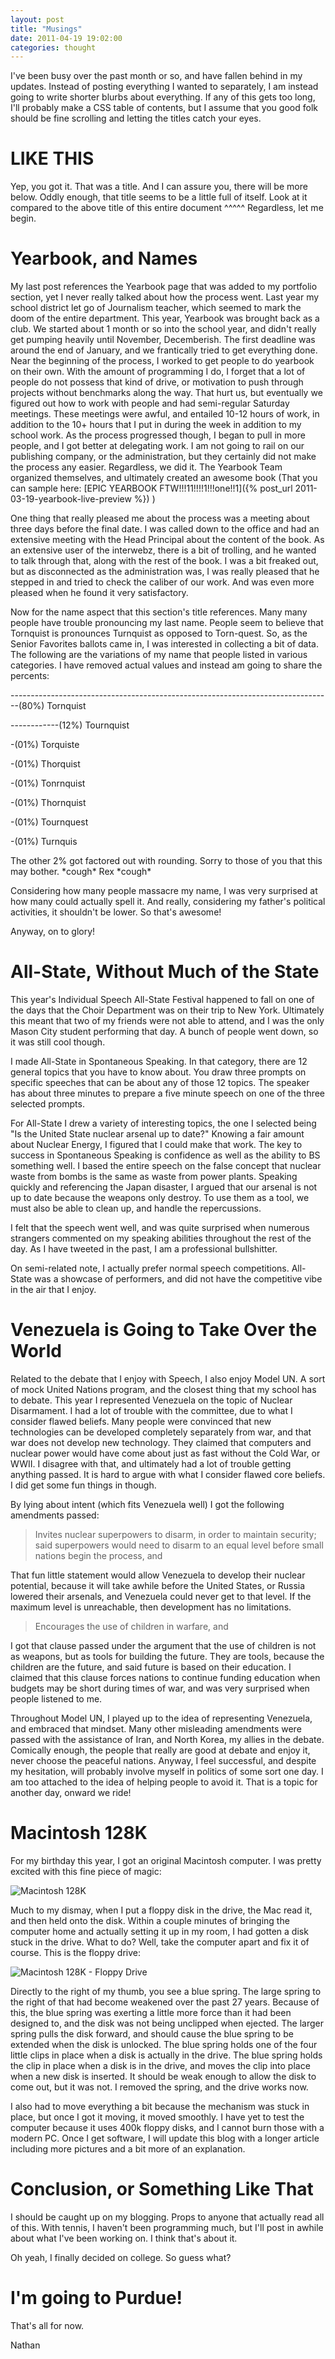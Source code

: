 ```yaml
---
layout: post
title: "Musings"
date: 2011-04-19 19:02:00
categories: thought
---
```

I've been busy over the past month or so, and have fallen behind in my updates.  Instead of posting everything I wanted to separately, I am instead going to write shorter blurbs about everything.  If any of this gets too long, I'll probably make a CSS table of contents, but I assume that you good folk should be fine scrolling and letting the titles catch your eyes.

# LIKE THIS

Yep, you got it.  That was a title.  And I can assure you, there will be more below. Oddly enough, that title seems to be a little full of itself.  Look at it compared to the above title of this entire document ^^^^^ Regardless, let me begin.

# Yearbook, and Names

My last post references the Yearbook page that was added to my portfolio section, yet I never really talked about how the process went. Last year my school district let go of Journalism teacher, which seemed to mark the doom of the entire department.  This year, Yearbook was brought back as a club.  We started about 1 month or so into the school year, and didn't really get pumping heavily until November, Decemberish.  The first deadline was around the end of January, and we frantically tried to get everything done.  Near the beginning of the process, I worked to get people to do yearbook on their own.  With the amount of programming I do, I forget that a lot of people do not possess that kind of drive, or motivation to push through projects without benchmarks along the way.  That hurt us, but eventually we figured out how to work with people and had semi-regular Saturday meetings.  These meetings were awful, and entailed 10-12 hours of work, in addition to the 10+ hours that I put in during the week in addition to my school work.  As the process progressed though, I began to pull in more people, and I got better at delegating work.  I am not going to rail on our publishing company, or the administration, but they certainly did not make the process any easier.  Regardless, we did it.  The Yearbook Team organized themselves, and ultimately created an awesome book (That you can sample here: [EPIC YEARBOOK FTW!!!11!!!!1!!!one!!1]({% post_url 2011-03-19-yearbook-live-preview %}) )

One thing that really pleased me about the process was a meeting about three days before the final date.  I was called down to the office and had an extensive meeting with the Head Principal about the content of the book.  As an extensive user of the interwebz, there is a bit of trolling, and he wanted to talk through that, along with the rest of the book.  I was a bit freaked out, but as disconnected as the administration was, I was really pleased that he stepped in and tried to check the caliber of our work.  And was even more pleased when he found it very satisfactory.

Now for the name aspect that this section's title references.  Many many people have trouble pronouncing my last name.  People seem to believe that Tornquist is pronounces Turnquist as opposed to Torn-quest. So, as the Senior Favorites ballots came in, I was interested in collecting a bit of data. The following are the variations of my name that people listed in various categories.  I have removed actual values and instead am going to share the percents:

--------------------------------------------------------------------------------(80%) Tornquist

------------(12%) Tournquist

-(01%) Torquiste

-(01%) Thorquist

-(01%) Tonrnquist

-(01%) Thornquist

-(01%) Tournquest

-(01%) Turnquis

The other 2% got factored out with rounding.  Sorry to those of you that this may bother. &#42;cough&#42; Rex &#42;cough&#42;

Considering how many people massacre my name, I was very surprised at how many could actually spell it.  And really, considering my father's political activities, it shouldn't be lower. So that's awesome!

Anyway, on to glory!

# All-State, Without Much of the State

This year's Individual Speech All-State Festival happened to fall on one of the days that the Choir Department was on their trip to New York.  Ultimately this meant that two of my friends were not able to attend, and I was the only Mason City student performing that day.  A bunch of people went down, so it was still cool though.

I made All-State in Spontaneous Speaking.  In that category, there are 12 general topics that you have to know about.  You draw three prompts on specific speeches that can be about any of those 12 topics.  The speaker has about three minutes to prepare a five minute speech on one of the three selected prompts.

For All-State I drew a variety of interesting topics, the one I selected being "Is the United State nuclear arsenal up to date?" Knowing a fair amount about Nuclear Energy, I figured that I could make that work.  The key to success in Spontaneous Speaking is confidence as well as the ability to BS something well. I based the entire speech on the false concept that nuclear waste from bombs is the same as waste from power plants.  Speaking quickly and referencing the Japan disaster, I argued that our arsenal is not up to date because the weapons only destroy.  To use them as a tool, we must also be able to clean up, and handle the repercussions.

I felt that the speech went well, and was quite surprised when numerous strangers commented on my speaking abilities throughout the rest of the day.  As I have tweeted in the past, I am a professional bullshitter.

On semi-related note, I actually prefer normal speech competitions. All-State was a showcase of performers, and did not have the competitive vibe in the air that I enjoy.

# Venezuela is Going to Take Over the World

Related to the debate that I enjoy with Speech, I also enjoy Model UN.  A sort of mock United Nations program, and the closest thing that my school has to debate.  This year I represented Venezuela on the topic of Nuclear Disarmament. I had a lot of trouble with the committee, due to what I consider flawed beliefs.  Many people were convinced that new technologies can be developed completely separately from war, and that war does not develop new technology. They claimed that computers and nuclear power would have come about just as fast without the Cold War, or WWII.  I disagree with that, and ultimately had a lot of trouble getting anything passed.  It is hard to argue with what I consider flawed core beliefs.  I did get some fun things in though.

By lying about intent (which fits Venezuela well) I got the following amendments passed:

> Invites nuclear superpowers to disarm, in order to maintain security; said superpowers would need to disarm to an equal level before small nations begin the process, and

That fun little statement would allow Venezuela to develop their nuclear potential, because it will take awhile before the United States, or Russia lowered their arsenals, and Venezuela could never get to that level.  If the maximum level is unreachable, then development has no limitations.

> Encourages the use of children in warfare, and

I got that clause passed under the argument that the use of children is not as weapons, but as tools for building the future.  They are tools, because the children are the future, and said future is based on their education.  I claimed that this clause forces nations to continue funding education when budgets may be short during times of war, and was very surprised when people listened to me.

Throughout Model UN, I played up to the idea of representing Venezuela, and embraced that mindset.  Many other misleading amendments were passed with the assistance of Iran, and North Korea, my allies in the debate.  Comically enough, the people that really are good at debate and enjoy it, never choose the peaceful nations.  Anyway, I feel successful, and despite my hesitation, will probably involve myself in politics of some sort one day.  I am too attached to the idea of helping people to avoid it.  That is a topic for another day, onward we ride!

# Macintosh 128K

For my birthday this year, I got an original Macintosh computer. I was pretty excited with this fine piece of magic:

![Macintosh 128K](/assets/2011/04/Mac.jpg)

Much to my dismay, when I put a floppy disk in the drive, the Mac read it, and then held onto the disk.  Within a couple minutes of bringing the computer home and actually setting it up in my room, I had gotten a disk stuck in the drive.  What to do? Well, take the computer apart and fix it of course. This is the floppy drive:

![Macintosh 128K - Floppy Drive](/assets/2011/04/Floppy-Drive.jpg)

Directly to the right of my thumb, you see a blue spring.  The large spring to the right of that had become weakened over the past 27 years.  Because of this, the blue spring was exerting a little more force than it had been designed to, and the disk was not being unclipped when ejected.  The larger spring pulls the disk forward, and should cause the blue spring to be extended when the disk is unlocked.  The blue spring holds one of the four little clips in place when a disk is actually in the drive.  The blue spring holds the clip in place when a disk is in the drive, and moves the clip into place when a new disk is inserted.  It should be weak enough to allow the disk to come out, but it was not.  I removed the spring, and the drive works now.

I also had to move everything a bit because the mechanism was stuck in place, but once I got it moving, it moved smoothly. I have yet to test the computer because it uses 400k floppy disks, and I cannot burn those with a modern PC.  Once I get software, I will update this blog with a longer article including more pictures and a bit more of an explanation.

# Conclusion, or Something Like That

I should be caught up on my blogging. Props to anyone that actually read all of this.  With tennis, I haven't been programming much, but I'll post in awhile about what I've been working on.  I think that's about it.

Oh yeah, I finally decided on college. So guess what?

# I'm going to Purdue!

That's all for now.

Nathan
